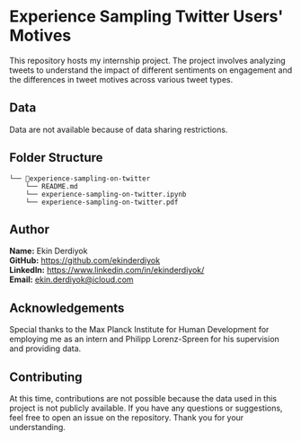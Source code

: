 # Experience Sampling Twitter Users' Motives

This repository hosts my internship project. The project involves analyzing tweets to understand the impact of different sentiments on engagement and the differences in tweet motives across various tweet types.

## Data
Data are not available because of data sharing restrictions.

## Folder Structure
```
└── 📁experience-sampling-on-twitter
    └── README.md
    └── experience-sampling-on-twitter.ipynb
    └── experience-sampling-on-twitter.pdf
```

## Author
**Name:** Ekin Derdiyok <br>
**GitHub:** https://github.com/ekinderdiyok <br>
**LinkedIn:** https://www.linkedin.com/in/ekinderdiyok/ <br>
**Email:** [ekin.derdiyok@icloud.com](mailto:ekin.derdiyok@icloud.com)

## Acknowledgements
Special thanks to the Max Planck Institute for Human Development for employing me as an intern and Philipp Lorenz-Spreen for his supervision and providing data.

## Contributing
At this time, contributions are not possible because the data used in this project is not publicly available. If you have any questions or suggestions, feel free to open an issue on the repository. Thank you for your understanding.